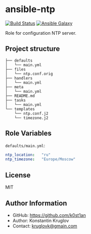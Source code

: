 # ansible-ntp

[![Build Status](https://travis-ci.org/k0st1an/ansible-ntp.svg?branch=master)](https://travis-ci.org/k0st1an/ansible-ntp) [![Ansible Galaxy](https://img.shields.io/badge/galaxy-k0st1an.ntp-blue.svg?style=flat)](https://galaxy.ansible.com/k0st1an/ntp/)

Role for configuration NTP server.


## Project structure

    ├── defaults
    │   └── main.yml
    ├── files
    │   └── ntp.conf.orig
    ├── handlers
    │   └── main.yml
    ├── meta
    │   └── main.yml
    ├── README.md
    ├── tasks
    │   └── main.yml
    └── templates
        └── ntp.conf.j2
        └── timezone.j2


## Role Variables

`defaults/main.yml`:

```yaml
ntp_location:   "ru"
ntp_timezone:   "Europe/Moscow"
```


## License

MIT


## Author Information

  - GitHub: https://github.com/k0st1an
  - Author: Konstantin Kruglov
  - Contact: kruglovk@gmain.com
